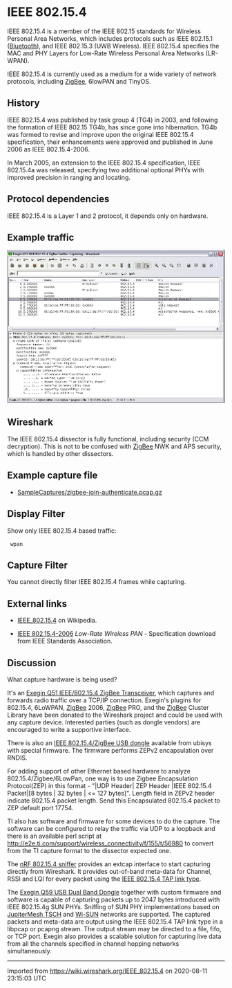 # IEEE 802.15.4

IEEE 802.15.4 is a member of the IEEE 802.15 standards for Wireless Personal Area Networks, which includes protocols such as IEEE 802.15.1 ([Bluetooth](/Bluetooth)), and IEEE 802.15.3 (UWB Wireless). IEEE 802.15.4 specifies the MAC and PHY Layers for Low-Rate Wireless Personal Area Networks (LR-WPAN).

IEEE 802.15.4 is currently used as a medium for a wide variety of network protocols, including [ZigBee](/ZigBee), 6lowPAN and TinyOS.

## History

IEEE 802.15.4 was published by task group 4 (TG4) in 2003, and following the formation of IEEE 802.15 TG4b, has since gone into hibernation. TG4b was formed to revise and improve upon the original IEEE 802.15.4 specification, their enhancements were approved and published in June 2006 as IEEE 802.15.4-2006.

In March 2005, an extension to the IEEE 802.15.4 specification, IEEE 802.15.4a was released, specifying two additional optional PHYs with improved precision in ranging and locating.

## Protocol dependencies

IEEE 802.15.4 is a Layer 1 and 2 protocol, it depends only on hardware.

## Example traffic

![ieee802154-association.jpg](uploads/__moin_import__/attachments/IEEE_802.15.4/ieee802154-association.jpg "ieee802154-association.jpg")

## Wireshark

The IEEE 802.15.4 dissector is fully functional, including security (CCM decryption). This is not to be confused with [ZigBee](/ZigBee) NWK and APS security, which is handled by other dissectors.

## Example capture file

  - [SampleCaptures/zigbee-join-authenticate.pcap.gz](uploads/__moin_import__/attachments/SampleCaptures/zigbee-join-authenticate.pcap.gz "SampleCaptures/zigbee-join-authenticate.pcap.gz")

## Display Filter

Show only IEEE 802.15.4 based traffic:

``` 
 wpan
```

## Capture Filter

You cannot directly filter IEEE 802.15.4 frames while capturing.

## External links

  - [IEEE\_802.15.4](http://en.wikipedia.org/wiki/IEEE_802.15.4) on Wikipedia.

  - [IEEE 802.15.4-2006](http://standards.ieee.org/getieee802/download/802.15.4-2006.pdf) *Low-Rate Wireless PAN* - Specification download from IEEE Standards Association.

## Discussion

What capture hardware is being used?

It's an [Exegin Q51 IEEE/802.15.4 ZigBee Transceiver](http://exegin.com/hardware/q51-panalyzer/), which captures and forwards radio traffic over a TCP/IP connection. Exegin's plugins for 802.15.4, 6LoWPAN, [ZigBee](/ZigBee) 2006, [ZigBee](/ZigBee) PRO, and the [ZigBee](/ZigBee) Cluster Library have been donated to the Wireshark project and could be used with any capture device. Interested parties (such as dongle vendors) are encouraged to write a supportive interface.

There is also an [IEEE 802.15.4/ZigBee USB dongle](http://www.ubisys.de/en/engineering/products-wireshark-802.15.4.html) available from ubisys with special firmware. The firmware performs ZEPv2 encapsulation over RNDIS.

For adding support of other Ethernet based hardware to analyze 802.15.4/Zigbee/6LowPan, one way is to use Zigbee Encapsulation Protocol(ZEP) in this format - "|UDP Header| ZEP Header |IEEE 802.15.4 Packet|\[8 bytes | 32 bytes | \<= 127 bytes\]". Length field in ZEPv2 header indicate 802.15.4 packet length. Send this Encapsulated 802.15.4 packet to ZEP default port 17754.

TI also has software and firmware for some devices to do the capture. The software can be configured to relay the traffic via UDP to a loopback and there is an available perl script at <http://e2e.ti.com/support/wireless_connectivity/f/155/t/56980> to convert from the TI capture format to the dissector expected one.

The [nRF 802.15.4 sniffer](https://github.com/NordicPlayground/nRF-802.15.4-sniffer) provides an extcap interface to start capturing directly from Wireshark. It provides out-of-band meta-data for Channel, RSSI and LQI for every packet using the [IEEE 802.15.4 TAP link type](https://github.com/jkcko/ieee802.15.4-tap).

The [Exegin Q59 USB Dual Band Dongle](http://www.exegin.com/hardware/q59-dual-band-dongle/) together with custom firmware and software is capable of capturing packets up to 2047 bytes introduced with IEEE 802.15.4g SUN PHYs. Sniffing of SUN PHY implementations based on [JupiterMesh TSCH](https://zigbeealliance.org/solution/jupitermesh/) and [Wi-SUN](https://wi-sun.org/) networks are supported. The captured packets and meta-data are output using the IEEE 802.15.4 TAP link type in a libpcap or pcapng stream. The output stream may be directed to a file, fifo, or TCP port. Exegin also provides a scalable solution for capturing live data from all the channels specified in channel hopping networks simultaneously.

---

Imported from https://wiki.wireshark.org/IEEE_802.15.4 on 2020-08-11 23:15:03 UTC
